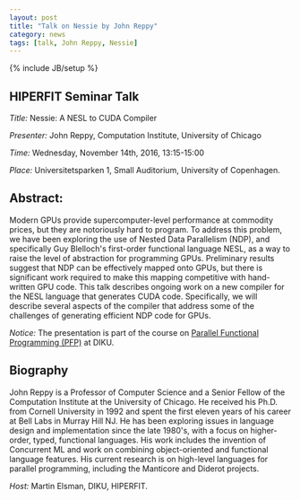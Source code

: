 ```yaml
---
layout: post
title: "Talk on Nessie by John Reppy"
category: news
tags: [talk, John Reppy, Nessie]
---
```

{% include JB/setup %}

## HIPERFIT Seminar Talk

_Title:_ Nessie: A NESL to CUDA Compiler

_Presenter:_ John Reppy, Computation Institute, University of Chicago

_Time:_ Wednesday, November 14th, 2016, 13:15-15:00

_Place:_ Universitetsparken 1, Small Auditorium, University of Copenhagen.

## Abstract:

Modern GPUs provide supercomputer-level performance at commodity
prices, but they are notoriously hard to program. To address this
problem, we have been exploring the use of Nested Data Parallelism
(NDP), and specifically Guy Blelloch's first-order functional language
NESL, as a way to raise the level of abstraction for programming GPUs.
Preliminary results suggest that NDP can be effectively mapped onto
GPUs, but there is significant work required to make this mapping
competitive with hand-written GPU code.  This talk describes ongoing
work on a new compiler for the NESL language that generates CUDA code.
Specifically, we will describe several aspects of the compiler that
address some of the challenges of generating efficient NDP code for
GPUs.

_Notice:_ The presentation is part of the course on [Parallel Functional Programming (PFP)](https://absalon.ku.dk/courses/2654/modules) at DIKU.

## Biography

John Reppy is a Professor of Computer Science and a Senior Fellow of
the Computation Institute at the University of Chicago. He received
his Ph.D. from Cornell University in 1992 and spent the first eleven
years of his career at Bell Labs in Murray Hill NJ. He has been
exploring issues in language design and implementation since the late
1980's, with a focus on higher-order, typed, functional languages. His
work includes the invention of Concurrent ML and work on combining
object-oriented and functional language features. His current research
is on high-level languages for parallel programming, including the
Manticore and Diderot projects.

_Host:_ Martin Elsman, DIKU, HIPERFIT.
